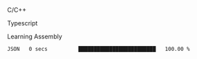 <p>C/C++</p>
<p> Typescript</p>
<p>Learning Assembly</p>

<!--START_SECTION:waka-->

```text
JSON   0 secs          █████████████████████████   100.00 %
```

<!--END_SECTION:waka-->
